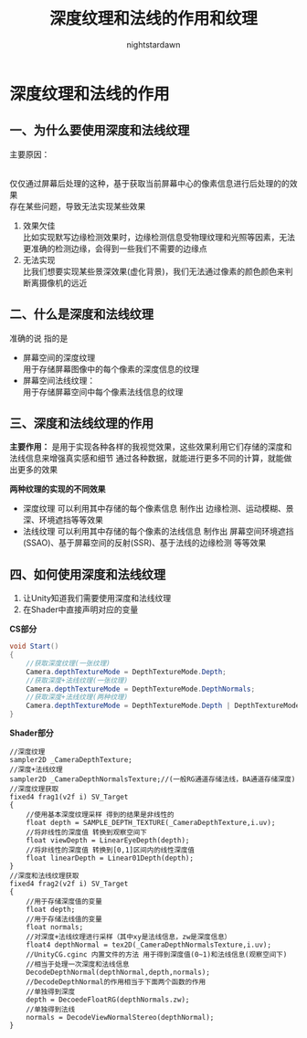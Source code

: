 ﻿---
title: 深度纹理和法线的作用和纹理
tags:
  - Shader
  - Shader基础
  - 屏幕后处理
categories:
  - [技术美术, UnityShader，屏幕后处理]
author:
  - nightstardawn
---

# 深度纹理和法线的作用

## 一、为什么要使用深度和法线纹理

主要原因：

<br>仅仅通过屏幕后处理的这种，基于获取当前屏幕中心的像素信息进行后处理的的效果
<br>存在某些问题，导致无法实现某些效果
1. 效果欠佳
   <br>比如实现默写边缘检测效果时，边缘检测信息受物理纹理和光照等因素，无法更准确的检测边缘，会得到一些我们不需要的边缘点
2. 无法实现
   <br>比我们想要实现某些景深效果(虚化背景)，我们无法通过像素的颜色颜色来判断离摄像机的远近

## 二、什么是深度和法线纹理

准确的说 指的是

- 屏幕空间的深度纹理
  <br>用于存储屏幕图像中的每个像素的深度信息的纹理
- 屏幕空间法线纹理：
  <br>用于存储屏幕空间中每个像素法线信息的纹理


## 三、深度和法线纹理的作用

**主要作用：**
是用于实现各种各样的我视觉效果，这些效果利用它们存储的深度和法线信息来增强真实感和细节
通过各种数据，就能进行更多不同的计算，就能做出更多的效果

**两种纹理的实现的不同效果**
- 深度纹理
  可以利用其中存储的每个像素信息
  制作出 边缘检测、运动模糊、景深、环境遮挡等等效果
- 法线纹理
  可以利用其中存储的每个像素的法线信息
  制作出 屏幕空间环境遮挡(SSAO)、基于屏幕空间的反射(SSR)、基于法线的边缘检测 等等效果

## 四、如何使用深度和法线纹理

1. 让Unity知道我们需要使用深度和法线纹理
2. 在Shader中直接声明对应的变量

**CS部分**
```csharp
void Start()
{
    //获取深度纹理(一张纹理)
    Camera.depthTextureMode = DepthTextureMode.Depth;
    //获取深度+法线纹理(一张纹理)
    Camera.depthTextureMode = DepthTextureMode.DepthNormals;
    //获取深度+法线纹理(两种纹理)
    Camera.depthTextureMode = DepthTextureMode.Depth | DepthTextureMode.DepthNormals;
}
```

**Shader部分**
```shaderlab
//深度纹理
sampler2D _CameraDepthTexture;
//深度+法线纹理
sampler2D _CameraDepthNormalsTexture;//(一般RG通道存储法线，BA通道存储深度)
//深度纹理获取
fixed4 frag1(v2f i) SV_Target
{
    //使用基本深度纹理采样 得到的结果是非线性的
    float depth = SAMPLE_DEPTH_TEXTURE(_CameraDepthTexture,i.uv);
    //将非线性的深度值 转换到观察空间下
    float viewDepth = LinearEyeDepth(depth);
    //将非线性的深度值 转换到[0,1]区间内的线性深度值
    float linearDepth = Linear01Depth(depth);
}
//深度和法线纹理获取
fixed4 frag2(v2f i) SV_Target
{
    //用于存储深度值的变量
    float depth;
    //用于存储法线值的变量
    float normals;
    //对深度+法线纹理进行采样（其中xy是法线信息，zw是深度信息）
    float4 depthNormal = tex2D(_CameraDepthNormalsTexture,i.uv);
    //UnityCG.cginc 内置文件的方法 用于得到深度值(0~1)和法线信息(观察空间下)
    //相当于处理一次深度和法线信息
    DecodeDepthNormal(depthNormal,depth,normals);
    //DecodeDepthNormal的作用相当于下面两个函数的作用
    //单独得到深度
    depth = DecoedeFloatRG(depthNormals.zw);
    //单独得到法线
    normals = DecodeViewNormalStereo(depthNormal);
}
```

















